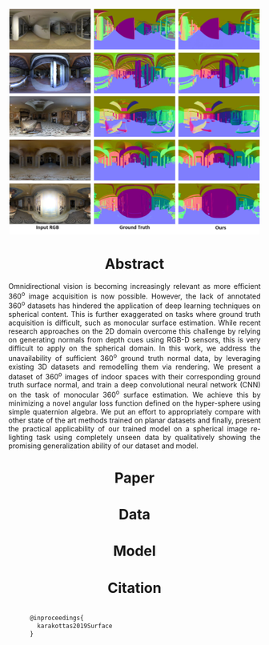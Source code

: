 
<p align="center">
  <img src = "./assets/img/qual_samples.jpg" alt="Qualitative Results" width="500"/>
</p>


<h1 align="center"> Abstract </h1>

<p style="text-align: justify;">
Omnidirectional vision is becoming increasingly relevant as more efficient 360<sup>o</sup> image acquisition is now possible.
However, the lack of annotated 360<sup>o</sup> datasets has hindered the application of deep learning techniques on spherical content. 
This is further exaggerated on tasks where ground truth acquisition is difficult, such as monocular surface estimation. 
While recent research approaches on the 2D domain overcome this challenge by relying on generating normals from depth cues 
using RGB-D sensors, this is very difficult to apply on the spherical domain. In this work, we address the unavailability 
of sufficient 360<sup>o</sup> ground truth normal data, by leveraging existing 3D datasets and remodelling them via rendering. 
We present a dataset of 360<sup>o</sup> images of indoor spaces with their corresponding ground truth surface normal, 
and train a deep convolutional neural network (CNN) on the task of monocular 360<sup>o</sup> surface estimation. 
We achieve this by minimizing a novel angular loss function defined on the hyper-sphere using simple quaternion algebra. 
We put an effort to appropriately compare with other state of the art methods trained on planar datasets and finally, 
present the practical applicability of our trained model on a spherical image re-lighting task using completely unseen data by 
qualitatively showing the promising generalization ability of our dataset and model.
</p>

<h1 align="center"> Paper </h1>

<p align="center">
  <a href="www.arxiv.org"?
    <img src="./assets/img/paper_thumb_small.png" alt="Paper on Arxiv">
  </a>
</p>

<h1 align="center"> Data </h1>
<h1 align="center"> Model </h1>
<h1 align="center"> Citation </h1>
<p style="
    width: auto;
    background-color: #f2f2f2;
    font-size: small;
">
  <pre>
    <code>
      @inproceedings{
        karakottas2019Surface
      }
    </code>
  </pre>
</p>

